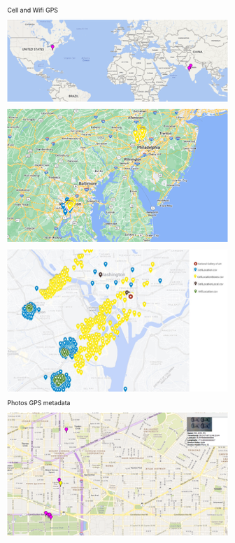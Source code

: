 Cell and Wifi GPS

![World View](/Resources/Maps/worldView.PNG)

![Regional View](/Resources/Maps/1.PNG)

![City View](/Resources/Maps/2.png)

Photos GPS metadata

![Photos View](/Resources/Maps/photosMap.PNG)